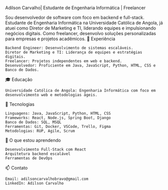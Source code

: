 Adilson Carvalho|
Estudante de Engenharia Informática | Freelancer

Sou desenvolvedor de software com foco em backend e full-stack. Estudante de Engenharia Informática na Universidade Católica de Angola, já atuei como Diretor de Marketing e TI, liderando equipes e impulsionando negócios digitais. Como freelancer, desenvolvo soluções personalizadas para empresas e projetos acadêmicos.
💼 Experiência

    Backend Engineer: Desenvolvimento de sistemas escaláveis.
    Diretor de Marketing e TI: Liderança de equipes e estratégias digitais.
    Freelancer: Projetos independentes em web e backend.
    Desenvolvedor: Proficiente em Java, JavaScript, Python, HTML, CSS e Banco de Dados.

🎓 Educação

    Universidade Católica de Angola: Engenharia Informática com foco em desenvolvimento web e metodologias ágeis.

🔧 Tecnologias

    Linguagens: Java, JavaScript, Python, HTML, CSS
    Frameworks: React, Node.js, Spring Boot, Django
    Banco de Dados: SQL, MSQL
    Ferramentas: Git, Docker, VSCode, Trello, Figma
    Metodologias: RUP, Agile, Scrum

🌱 O que estou aprendendo

    Desenvolvimento Full-Stack com React
    Arquitetura backend escalável
    Ferramentas de DevOps

📫 Contato

    Email: adilsoncarvalhobravo@gmail.com
    LinkedIn: Adilson Carvalho
